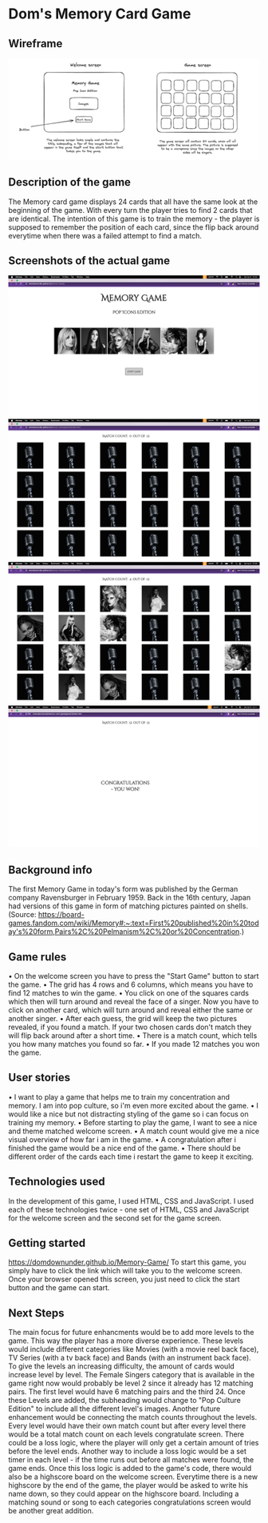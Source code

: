 # Dom's Memory Card Game

## Wireframe

![Alt text](/readme-img/wireframe-memory.png)

## Description of the game

The Memory card game displays 24 cards that all have the same look at the beginning of the game. With every turn the player tries to find 2 cards that are identical. The intention of this game is to train the memory - the player is supposed to remember the position of each card, since the flip back around everytime when there was a failed attempt to find a match.

## Screenshots of the actual game

![Alt text](/readme-img/welcome-screenshot.png)
![Alt text](</readme-img/game-screenshot(1).png>)
![Alt text](</readme-img/game-screenshot(2).png>)
![Alt text](/readme-img/congratulation-screenshot.png)

## Background info

The first Memory Game in today's form was published by the German company Ravensburger in February 1959. Back in the 16th century, Japan had versions of this game in form of matching pictures painted on shells. (Source: https://board-games.fandom.com/wiki/Memory#:~:text=First%20published%20in%20today's%20form,Pairs%2C%20Pelmanism%2C%20or%20Concentration.)

## Game rules

• On the welcome screen you have to press the "Start Game" button to start the game.
• The grid has 4 rows and 6 columns, which means you have to find 12 matches to win the game.
• You click on one of the squares cards which then will turn around and reveal the face of a singer. Now you have to click on another card, which will turn around and reveal either the same or another singer.
• After each guess, the grid will keep the two pictures revealed, if you found a match. If your two chosen cards don't match they will flip back around after a short time.
• There is a match count, which tells you how many matches you found so far.
• If you made 12 matches you won the game.

## User stories

• I want to play a game that helps me to train my concentration and memory. I am into pop culture, so i'm even more excited about the game.
• I would like a nice but not distracting styling of the game so i can focus on training my memory.
• Before starting to play the game, I want to see a nice and theme matched welcome screen.
• A match count would give me a nice visual overview of how far i am in the game.
• A congratulation after i finished the game would be a nice end of the game.
• There should be different order of the cards each time i restart the game to keep it exciting.

## Technologies used

In the development of this game, I used HTML, CSS and JavaScript. I used each of these technologies twice - one set of HTML, CSS and JavaScript for the welcome screen and the second set for the game screen.

## Getting started

https://domdownunder.github.io/Memory-Game/
To start this game, you simply have to click the link which will take you to the welcome screen. Once your browser opened this screen, you just need to click the start button and the game can start.

## Next Steps

The main focus for future enhancments would be to add more levels to the game. This way the player has a more diverse experience. These levels would include different categories like Movies (with a movie reel back face), TV Series (with a tv back face) and Bands (with an instrument back face). To give the levels an increasing difficulty, the amount of cards would increase level by level. The Female Singers category that is available in the game right now would probably be level 2 since it already has 12 matching pairs. The first level would have 6 matching pairs and the third 24. Once these Levels are added, the subheading would change to "Pop Culture Edition" to include all the different level's images.
Another future enhancement would be connecting the match counts throughout the levels. Every level would have their own match count but after every level there would be a total match count on each levels congratulate screen.
There could be a loss logic, where the player will only get a certain amount of tries before the level ends. Another way to include a loss logic would be a set timer in each level - if the time runs out before all matches were found, the game ends.
Once this loss logic is added to the game's code, there would also be a highscore board on the welcome screen. Everytime there is a new highscore by the end of the game, the player would be asked to write his name down, so they could appear on the highscore board.
Including a matching sound or song to each categories congratulations screen would be another great addition.
